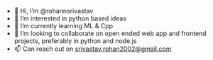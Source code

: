 - 👋 Hi, I’m @rohannsrivastav
- 👀 I’m interested in python based ideas
- 🌱 I’m currently learning ML & Cpp
- 💞️ I’m looking to collaborate on open ended web app and frontend projects, preferably in python and node.js
- 📫 Can reach out on srivastav.rohan2002@gmail.com

<!---
rohannsrivastav/rohannsrivastav is a ✨ special ✨ repository because its `README.md` (this file) appears on your GitHub profile.
You can click the Preview link to take a look at your changes.
--->
